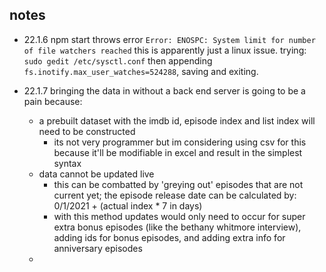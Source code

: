 ## notes

 - 22.1.6 npm start throws error ```Error: ENOSPC: System limit for number of file watchers reached``` this is apparently just a linux issue. 
 trying: 
 ```sudo gedit /etc/sysctl.conf```
 then appending ```fs.inotify.max_user_watches=524288```, saving and exiting.

 - 22.1.7 bringing the data in without a back end server is going to be a pain because: 
     - a prebuilt dataset with the imdb id, episode index and list index will need to be constructed
        - its not very programmer but im considering using csv for this because it'll be modifiable in excel and result in the simplest syntax
     - data cannot be updated live
        - this can be combatted by 'greying out' episodes that are not current yet; the episode release date can be calculated by: 0/1/2021 + (actual index * 7 in days)
        - with this method updates would only need to occur for super extra bonus episodes (like the bethany whitmore interview), adding ids for bonus episodes, and adding extra info for anniversary episodes
     - 